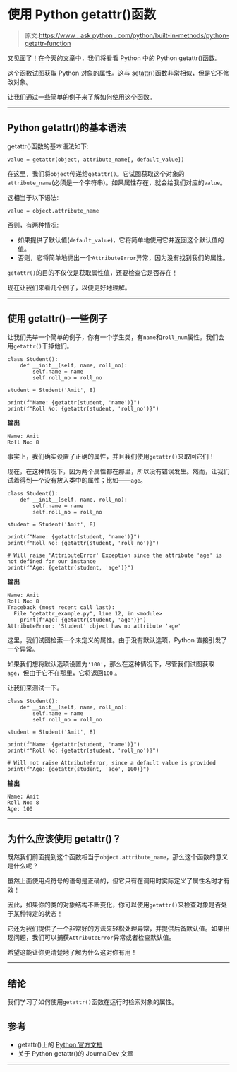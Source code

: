 # 使用 Python getattr()函数

> 原文:[https://www . ask python . com/python/built-in-methods/python-getattr-function](https://www.askpython.com/python/built-in-methods/python-getattr-function)

又见面了！在今天的文章中，我们将看看 Python 中的 Python getattr()函数。

这个函数试图获取 Python 对象的属性。这与 [setattr()函数](https://www.askpython.com/python/python-setattr-function)非常相似，但是它不修改对象。

让我们通过一些简单的例子来了解如何使用这个函数。

* * *

## Python getattr()的基本语法

getattr()函数的基本语法如下:

```
value = getattr(object, attribute_name[, default_value])

```

在这里，我们将`object`传递给`getattr()`。它试图获取这个对象的`attribute_name`(必须是一个字符串)。如果属性存在，就会给我们对应的`value`。

这相当于以下语法:

```
value = object.attribute_name

```

否则，有两种情况:

*   如果提供了默认值(`default_value`)，它将简单地使用它并返回这个默认值的值。
*   否则，它将简单地抛出一个`AttributeError`异常，因为没有找到我们的属性。

`getattr()`的目的不仅仅是获取属性值，还要检查它是否存在！

现在让我们来看几个例子，以便更好地理解。

* * *

## 使用 getattr()–一些例子

让我们先举一个简单的例子，你有一个学生类，有`name`和`roll_num`属性。我们会用`getattr()`干掉他们。

```
class Student():
    def __init__(self, name, roll_no):
        self.name = name
        self.roll_no = roll_no

student = Student('Amit', 8)

print(f"Name: {getattr(student, 'name')}")
print(f"Roll No: {getattr(student, 'roll_no')}")

```

**输出**

```
Name: Amit
Roll No: 8

```

事实上，我们确实设置了正确的属性，并且我们使用`getattr()`来取回它们！

现在，在这种情况下，因为两个属性都在那里，所以没有错误发生。然而，让我们试着得到一个没有放入类中的属性；比如——`age`。

```
class Student():
    def __init__(self, name, roll_no):
        self.name = name
        self.roll_no = roll_no

student = Student('Amit', 8)

print(f"Name: {getattr(student, 'name')}")
print(f"Roll No: {getattr(student, 'roll_no')}")

# Will raise 'AttributeError' Exception since the attribute 'age' is not defined for our instance
print(f"Age: {getattr(student, 'age')}")

```

**输出**

```
Name: Amit
Roll No: 8
Traceback (most recent call last):
  File "getattr_example.py", line 12, in <module>
    print(f"Age: {getattr(student, 'age')}")
AttributeError: 'Student' object has no attribute 'age'

```

这里，我们试图检索一个未定义的属性。由于没有默认选项，Python 直接引发了一个异常。

如果我们想将默认选项设置为`'100'`，那么在这种情况下，尽管我们试图获取`age`，但由于它不在那里，它将返回`100` 。

让我们来测试一下。

```
class Student():
    def __init__(self, name, roll_no):
        self.name = name
        self.roll_no = roll_no

student = Student('Amit', 8)

print(f"Name: {getattr(student, 'name')}")
print(f"Roll No: {getattr(student, 'roll_no')}")

# Will not raise AttributeError, since a default value is provided
print(f"Age: {getattr(student, 'age', 100)}")

```

**输出**

```
Name: Amit
Roll No: 8
Age: 100

```

* * *

## 为什么应该使用 getattr()？

既然我们前面提到这个函数相当于`object.attribute_name`，那么这个函数的意义是什么呢？

虽然上面使用点符号的语句是正确的，但它只有在调用时实际定义了属性名时才有效！

因此，如果你的类的对象结构不断变化，你可以使用`getattr()`来检查对象是否处于某种特定的状态！

它还为我们提供了一个非常好的方法来轻松处理异常，并提供后备默认值。如果出现问题，我们可以捕获`AttributeError`异常或者检查默认值。

希望这能让你更清楚地了解为什么这对你有用！

* * *

## 结论

我们学习了如何使用`getattr()`函数在运行时检索对象的属性。

## 参考

*   getattr()上的 [Python 官方文档](https://docs.python.org/3/library/functions.html#getattr)
*   关于 Python getattr()的 JournalDev 文章

* * *